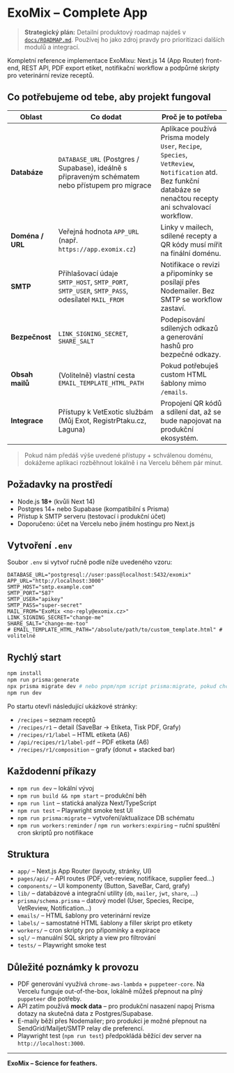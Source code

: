 # ExoMix – Complete App

> **Strategický plán:** Detailní produktový roadmap najdeš v [`docs/ROADMAP.md`](./docs/ROADMAP.md). Používej ho jako zdroj pravdy pro prioritizaci dalších modulů a integrací.

Kompletní reference implementace ExoMixu: Next.js 14 (App Router) front-end, REST API, PDF export etiket, notifikační workflow a podpůrné skripty pro veterinární revize receptů.

## Co potřebujeme od tebe, aby projekt fungoval

| Oblast | Co dodat | Proč je to potřeba |
| --- | --- | --- |
| **Databáze** | `DATABASE_URL` (Postgres / Supabase), ideálně s připraveným schématem nebo přístupem pro migrace | Aplikace používá Prisma modely `User`, `Recipe`, `Species`, `VetReview`, `Notification` atd. Bez funkční databáze se nenačtou recepty ani schvalovací workflow. |
| **Doména / URL** | Veřejná hodnota `APP_URL` (např. `https://app.exomix.cz`) | Linky v mailech, sdílené recepty a QR kódy musí mířit na finální doménu. |
| **SMTP** | Přihlašovací údaje `SMTP_HOST`, `SMTP_PORT`, `SMTP_USER`, `SMTP_PASS`, odesílatel `MAIL_FROM` | Notifikace o revizi a připomínky se posílají přes Nodemailer. Bez SMTP se workflow zastaví. |
| **Bezpečnost** | `LINK_SIGNING_SECRET`, `SHARE_SALT` | Podepisování sdílených odkazů a generování hashů pro bezpečné odkazy. |
| **Obsah mailů** | (Volitelně) vlastní cesta `EMAIL_TEMPLATE_HTML_PATH` | Pokud potřebuješ custom HTML šablony mimo `/emails`. |
| **Integrace** | Přístupy k VetExotic službám (Můj Exot, RegistrPtaku.cz, Laguna) | Propojení QR kódů a sdílení dat, až se bude napojovat na produkční ekosystém. |

> Pokud nám předáš výše uvedené přístupy + schválenou doménu, dokážeme aplikaci rozběhnout lokálně i na Vercelu během pár minut.

## Požadavky na prostředí

- Node.js **18+** (kvůli Next 14)
- Postgres 14+ nebo Supabase (kompatibilní s Prisma)
- Přístup k SMTP serveru (testovací i produkční účet)
- Doporučeno: účet na Vercelu nebo jiném hostingu pro Next.js

## Vytvoření `.env`

Soubor `.env` si vytvoř ručně podle níže uvedeného vzoru:

```env
DATABASE_URL="postgresql://user:pass@localhost:5432/exomix"
APP_URL="http://localhost:3000"
SMTP_HOST="smtp.example.com"
SMTP_PORT="587"
SMTP_USER="apikey"
SMTP_PASS="super-secret"
MAIL_FROM="ExoMix <no-reply@exomix.cz>"
LINK_SIGNING_SECRET="change-me"
SHARE_SALT="change-me-too"
# EMAIL_TEMPLATE_HTML_PATH="/absolute/path/to/custom_template.html" # volitelné
```

## Rychlý start

```bash
npm install
npm run prisma:generate
npx prisma migrate dev # nebo pnpm/npm script prisma:migrate, pokud chceš vytvořit DB schéma
npm run dev
```

Po startu otevři následující ukázkové stránky:

- `/recipes` – seznam receptů
- `/recipes/r1` – detail (SaveBar → Etiketa, Tisk PDF, Grafy)
- `/recipes/r1/label` – HTML etiketa (A6)
- `/api/recipes/r1/label-pdf` – PDF etiketa (A6)
- `/recipes/r1/composition` – grafy (donut + stacked bar)

## Každodenní příkazy

- `npm run dev` – lokální vývoj
- `npm run build && npm start` – produkční běh
- `npm run lint` – statická analýza Next/TypeScript
- `npm run test` – Playwright smoke test UI
- `npm run prisma:migrate` – vytvoření/aktualizace DB schématu
- `npm run workers:reminder` / `npm run workers:expiring` – ruční spuštění cron skriptů pro notifikace

## Struktura

- `app/` – Next.js App Router (layouty, stránky, UI)
- `pages/api/` – API routes (PDF, vet-review, notifikace, supplier feed...)
- `components/` – UI komponenty (Button, SaveBar, Card, grafy)
- `lib/` – databázové a integrační utility (`db`, `mailer`, `jwt`, `share`, …)
- `prisma/schema.prisma` – datový model (User, Species, Recipe, VetReview, Notification…)
- `emails/` – HTML šablony pro veterinární revize
- `labels/` – samostatné HTML šablony a filler skript pro etikety
- `workers/` – cron skripty pro připomínky a expirace
- `sql/` – manuální SQL skripty a view pro filtrování
- `tests/` – Playwright smoke test

## Důležité poznámky k provozu

- PDF generování využívá `chrome-aws-lambda` + `puppeteer-core`. Na Vercelu funguje out-of-the-box, lokálně můžeš přepnout na plný `puppeteer` dle potřeby.
- API zatím používá **mock data** – pro produkční nasazení napoj Prisma dotazy na skutečná data z Postgres/Supabase.
- E-maily běží přes Nodemailer; pro produkci je možné přepnout na SendGrid/Mailjet/SMTP relay dle preferencí.
- Playwright test (`npm run test`) předpokládá běžící dev server na `http://localhost:3000`.

---

**ExoMix – Science for feathers.**
